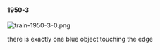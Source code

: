 #### 1950-3
![train-1950-3-0.png](https://github.com/lil-lab/nlvr/raw/master/nlvr/train/images/76/train-1950-3-0.png "train-1950-3-0.png")

there is exactly one blue object touching the edge